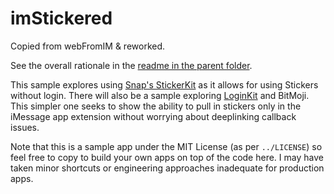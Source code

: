 # imStickered
Copied from webFromIM & reworked.

See the overall rationale in the [readme in the parent folder](../README.md).

This sample explores using [Snap's StickerKit][SK] as it allows for using Stickers without login. There will also be a sample exploring [LoginKit] and BitMoji. This simpler one seeks to show the ability to pull in stickers only in the iMessage app extension without worrying about deeplinking callback issues.

Note that this is a sample app under the MIT License (as per `../LICENSE`) so feel free to copy to build your own apps on top of the code here. I may have taken minor shortcuts or engineering approaches inadequate for production apps.

[SK]: https://kit.snapchat.com/docs/sticker-kit
[LoginKit]: https://kit.snapchat.com/docs/login-kit
